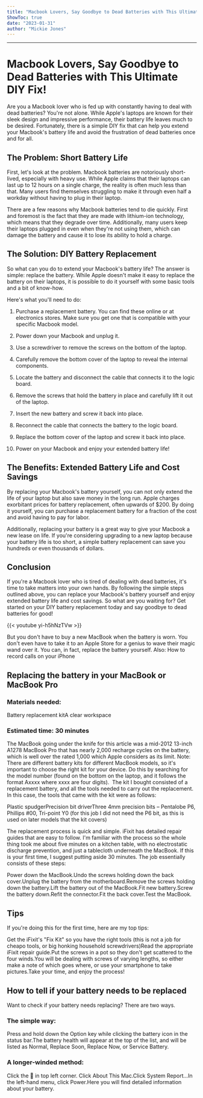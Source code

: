```yaml
---
title: "Macbook Lovers, Say Goodbye to Dead Batteries with This Ultimate DIY Fix!"
ShowToc: true 
date: "2023-01-31"
author: "Mickie Jones"
---
```

*****
# Macbook Lovers, Say Goodbye to Dead Batteries with This Ultimate DIY Fix! 

Are you a Macbook lover who is fed up with constantly having to deal with dead batteries? You're not alone. While Apple's laptops are known for their sleek design and impressive performance, their battery life leaves much to be desired. Fortunately, there is a simple DIY fix that can help you extend your Macbook's battery life and avoid the frustration of dead batteries once and for all. 

## The Problem: Short Battery Life 

First, let's look at the problem. Macbook batteries are notoriously short-lived, especially with heavy use. While Apple claims that their laptops can last up to 12 hours on a single charge, the reality is often much less than that. Many users find themselves struggling to make it through even half a workday without having to plug in their laptop. 

There are a few reasons why Macbook batteries tend to die quickly. First and foremost is the fact that they are made with lithium-ion technology, which means that they degrade over time. Additionally, many users keep their laptops plugged in even when they're not using them, which can damage the battery and cause it to lose its ability to hold a charge. 

## The Solution: DIY Battery Replacement 

So what can you do to extend your Macbook's battery life? The answer is simple: replace the battery. While Apple doesn't make it easy to replace the battery on their laptops, it is possible to do it yourself with some basic tools and a bit of know-how. 

Here's what you'll need to do: 

1. Purchase a replacement battery. You can find these online or at electronics stores. Make sure you get one that is compatible with your specific Macbook model. 

2. Power down your Macbook and unplug it. 

3. Use a screwdriver to remove the screws on the bottom of the laptop. 

4. Carefully remove the bottom cover of the laptop to reveal the internal components. 

5. Locate the battery and disconnect the cable that connects it to the logic board. 

6. Remove the screws that hold the battery in place and carefully lift it out of the laptop. 

7. Insert the new battery and screw it back into place. 

8. Reconnect the cable that connects the battery to the logic board. 

9. Replace the bottom cover of the laptop and screw it back into place. 

10. Power on your Macbook and enjoy your extended battery life! 

## The Benefits: Extended Battery Life and Cost Savings 

By replacing your Macbook's battery yourself, you can not only extend the life of your laptop but also save money in the long run. Apple charges exorbitant prices for battery replacement, often upwards of $200. By doing it yourself, you can purchase a replacement battery for a fraction of the cost and avoid having to pay for labor. 

Additionally, replacing your battery is a great way to give your Macbook a new lease on life. If you're considering upgrading to a new laptop because your battery life is too short, a simple battery replacement can save you hundreds or even thousands of dollars. 

## Conclusion 

If you're a Macbook lover who is tired of dealing with dead batteries, it's time to take matters into your own hands. By following the simple steps outlined above, you can replace your Macbook's battery yourself and enjoy extended battery life and cost savings. So what are you waiting for? Get started on your DIY battery replacement today and say goodbye to dead batteries for good!

{{< youtube yi-h5hNzTVw >}} 



But you don't have to buy a new MacBook when the battery is worn. You don't even have to take it to an Apple Store for a genius to wave their magic wand over it. You can, in fact, replace the battery yourself.
Also: How to record calls on your iPhone

 
## Replacing the battery in your MacBook or MacBook Pro
 
### Materials needed: 
 
Battery replacement kitA clear workspace
 
### Estimated time: 30 minutes 


The MacBook going under the knife for this article was a mid-2012 13-inch A1278 MacBook Pro that has nearly 2,000 recharge cycles on the battery, which is well over the rated 1,000 which Apple considers as its limit.
Note: There are different battery kits for different MacBook models, so it's important to choose the right kit for your device. Do this by searching for the model number (found on the bottom on the laptop, and it follows the format Axxxx where xxxx are four digits). 
The kit I bought consisted of a replacement battery, and all the tools needed to carry out the replacement. In this case, the tools that came with the kit were as follows:

 
Plastic spudgerPrecision bit driverThree 4mm precision bits – Pentalobe P6, Phillips #00, Tri-point Y0 (for this job I did not need the P6 bit, as this is used on later models that the kit covers)


The replacement process is quick and simple. iFixit has detailed repair guides that are easy to follow. I'm familiar with the process so the whole thing took me about five minutes on a kitchen table, with no electrostatic discharge prevention, and just a tablecloth underneath the MacBook. If this is your first time, I suggest putting aside 30 minutes.
The job essentially consists of these steps:

 
Power down the MacBook.Undo the screws holding down the back cover.Unplug the battery from the motherboard.Remove the screws holding down the battery.Lift the battery out of the MacBook.Fit new battery.Screw the battery down.Refit the connector.Fit the back cover.Test the MacBook.
 
## Tips


If you're doing this for the first time, here are my top tips:

 
Get the iFixit's "Fix Kit" so you have the right tools (this is not a job for cheapo tools, or big honking household screwdrivers)Read the appropriate iFixit repair guide.Put the screws in a pot so they don't get scattered to the four winds.You will be dealing with screws of varying lengths, so either make a note of which goes where, or use your smartphone to take pictures.Take your time, and enjoy the process!
 
## How to tell if your battery needs to be replaced


Want to check if your battery needs replacing? There are two ways.

 
### The simple way:
 
Press and hold down the Option key while clicking the battery icon in the status bar.The battery health will appear at the top of the list, and will be listed as Normal, Replace Soon, Replace Now, or Service Battery.
 
### A longer-winded method:
 
Click the  in top left corner. Click About This Mac.Click System Report...In the left-hand menu, click Power.Here you will find detailed information about your battery. 




